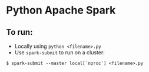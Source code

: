 # Python Apache Spark

## To run:

- Locally using `python <filename>.py`
- Use `spark-submit` to run on a cluster:

```
$ spark-submit --master local[`nproc`] <filename>.py
```
